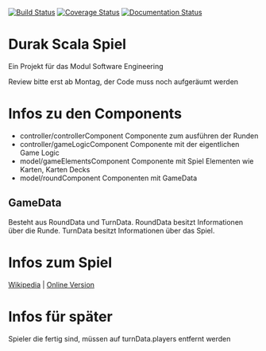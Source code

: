 [![Build Status](https://travis-ci.org/Defkil/htwg-scala-durak.svg?branch=master)](https://travis-ci.org/Defkil/htwg-scala-durak)
[![Coverage Status](https://coveralls.io/repos/github/Defkil/htwg-scala-durak/badge.svg?branch=master)](https://coveralls.io/github/Defkil/htwg-scala-durak?branch=master)
[![Documentation Status](https://readthedocs.org/projects/ansicolortags/badge/?version=latest)](https://defkil.github.io/htwg-scala-durak/master/docs/)

# Durak Scala Spiel

Ein Projekt für das Modul Software Engineering

Review bitte erst ab Montag, der Code muss noch aufgeräumt werden

# Infos zu den Components
* controller/controllerComponent Componente zum ausführen der Runden
* controller/gameLogicComponent Componente mit der eigentlichen Game Logic
* model/gameElementsComponent Componente mit Spiel Elementen wie Karten, Karten Decks
* model/roundComponent Componenten mit GameData

## GameData
Besteht aus RoundData und TurnData.
RoundData besitzt Informationen über die Runde. TurnData besitzt Informationen über das Spiel.
# Infos zum Spiel

[Wikipedia](https://de.wikipedia.org/wiki/Durak_(Kartenspiel)) |
[Online Version](https://durak.hlop.de/)

# Infos für später
Spieler die fertig sind, müssen auf turnData.players entfernt werden